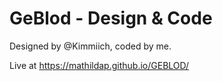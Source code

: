 # GeBlod - Design & Code

Designed by @Kimmiich, coded by me.

Live at https://mathildap.github.io/GEBLOD/
